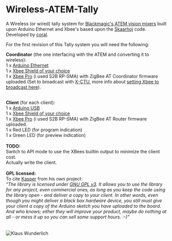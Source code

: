 Wireless-ATEM-Tally
===================

A Wireless (or wired) tally system for <a href="http://www.blackmagicdesign.com/products/atem/">Blackmagic's ATEM vision mixers</a> built upon Arduino Ethernet and Xbee's based upon the <a href="http://skaarhoj.com/">Skaarhoj</a> code. Developed by <a href="http://jonasbengtson.se">coral</a>.

For the first revision of this Tally system you will need the following:

<b>Coordinator</b> (the one interfacing with the ATEM and converting it to wireless):<br />
1 x <a href="http://arduino.cc/en/Main/ArduinoBoardEthernet">Arduino Ethernet</a><br />
1 x <a href="http://arduino.cc/en/Main/ArduinoWirelessProtoShield">Xbee Shield of your choice</a><br />
1 x <a href="http://www.digi.com/products/wireless-wired-embedded-solutions/zigbee-rf-modules/zigbee-mesh-module/xbee-zb-module#overview">Xbee Pro</a> (i used S2B RP-SMA) with ZigBee AT Coordinator firmware uploaded (Set to broadcast with <a href="http://www.digi.com/support/productdetail?pid=3352">X-CTU</a>, more info about <a href="https://sites.google.com/site/xbeetutorial/xbee-introduction/zigbee_setup">setting Xbee to broadcast here</a>).<br />

<br />
<b>Client</b> (for each client):<br />
1 x <a href="http://arduino.cc/en/Main/ArduinoBoardUno">Arduino USB</a><br />
1 x <a href="http://arduino.cc/en/Main/ArduinoWirelessProtoShield">Xbee Shield of your choice</a><br />
1 x <a href="http://www.digi.com/products/wireless-wired-embedded-solutions/zigbee-rf-modules/zigbee-mesh-module/xbee-zb-module#overview">Xbee Pro</a> (i used S2B RP-SMA) with ZigBee AT Router firmware uploaded.<br />
1 x Red LED (for program indication)<br />
1 x Green LED (for preview indication)<br />
<br />
<b>TODO:</b><br />
Switch to API mode to use the XBees builtin output to minimize the client cost.<br />
Actually write the client.
<br /><br />
<b>GPL licensed:</b><br />
To cite <a href="https://github.com/kasperskaarhoj/Arduino-Library-for-ATEM-Switchers">Kasper</a> from his own project: <br />
<i>"The library is licensed under <a href="http://www.gnu.org/licenses/gpl.html">GNU GPL v3</a>. It allows you to use the library for any project, even commercial ones, as long as you keep the code using the library open - and deliver a copy to your client. In other words, even though you might deliver a black box hardware device, you still must give your client a copy of the Arduino sketch you have uploaded to the board. And who knows; either they will improve your product, maybe do nothing at all - or mess it up so you can sell some support hours. :-)"</i><br /><br /><br />
<img src="http://www.rixrecords.com/IMG/8140798.jpeg" alt="Klaus Wunderlich">
